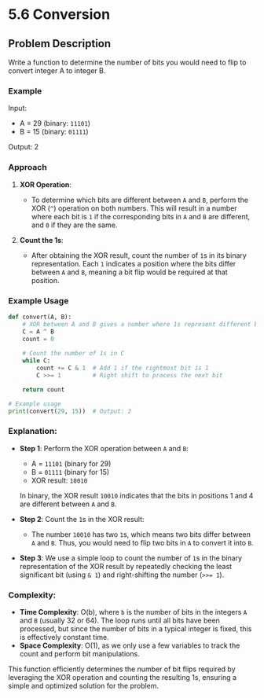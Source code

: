# 5.6 Conversion

## Problem Description
Write a function to determine the number of bits you would need to flip to convert integer A to integer B.

### Example
Input: 
- A = 29 (binary: `11101`)
- B = 15 (binary: `01111`)

Output: 2

### Approach

1. **XOR Operation**: 
   - To determine which bits are different between `A` and `B`, perform the XOR (`^`) operation on both numbers. This will result in a number where each bit is `1` if the corresponding bits in `A` and `B` are different, and `0` if they are the same.
   
2. **Count the 1s**: 
   - After obtaining the XOR result, count the number of `1`s in its binary representation. Each `1` indicates a position where the bits differ between `A` and `B`, meaning a bit flip would be required at that position.

### Example Usage
```python
def convert(A, B):
    # XOR between A and B gives a number where 1s represent different bits
    C = A ^ B
    count = 0
    
    # Count the number of 1s in C
    while C:
        count += C & 1  # Add 1 if the rightmost bit is 1
        C >>= 1         # Right shift to process the next bit

    return count

# Example usage
print(convert(29, 15))  # Output: 2
```

### Explanation:

- **Step 1**: Perform the XOR operation between `A` and `B`:
    - A = `11101` (binary for 29)
    - B = `01111` (binary for 15)
    - XOR result: `10010`
    
    In binary, the XOR result `10010` indicates that the bits in positions 1 and 4 are different between `A` and `B`.

- **Step 2**: Count the `1`s in the XOR result:
    - The number `10010` has two `1`s, which means two bits differ between `A` and `B`. Thus, you would need to flip two bits in `A` to convert it into `B`.

- **Step 3**: We use a simple loop to count the number of `1`s in the binary representation of the XOR result by repeatedly checking the least significant bit (using `& 1`) and right-shifting the number (`>>= 1`).

### Complexity:
- **Time Complexity**: O(b), where `b` is the number of bits in the integers `A` and `B` (usually 32 or 64). The loop runs until all bits have been processed, but since the number of bits in a typical integer is fixed, this is effectively constant time.
- **Space Complexity**: O(1), as we only use a few variables to track the count and perform bit manipulations.

This function efficiently determines the number of bit flips required by leveraging the XOR operation and counting the resulting 1s, ensuring a simple and optimized solution for the problem.
